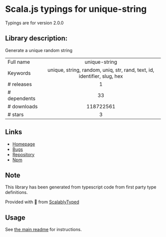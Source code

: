 
# Scala.js typings for unique-string

Typings are for version 2.0.0

## Library description:
Generate a unique random string

|                    |                 |
| ------------------ | :-------------: |
| Full name          | unique-string |
| Keywords           | unique, string, random, uniq, str, rand, text, id, identifier, slug, hex |
| # releases         | 1 |
| # dependents       | 33 |
| # downloads        | 118722561 |
| # stars            | 3 |

## Links
- [Homepage](https://github.com/sindresorhus/unique-string#readme)
- [Bugs](https://github.com/sindresorhus/unique-string/issues)
- [Repository](https://github.com/sindresorhus/unique-string)
- [Npm](https://www.npmjs.com/package/unique-string)
    


## Note
This library has been generated from typescript code from first party type definitions.

Provided with :purple_heart: from [ScalablyTyped](https://github.com/oyvindberg/ScalablyTyped)

## Usage
See [the main readme](../../readme.md) for instructions.


